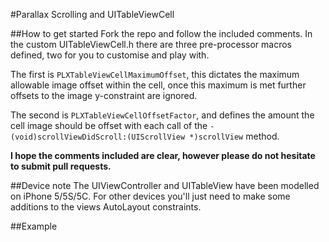#Parallax Scrolling and UITableViewCell

##How to get started
Fork the repo and follow the included comments. In the custom UITableViewCell.h there are three pre-processor macros defined, two  for you to customise and play with. 

The first is ```PLXTableViewCellMaximumOffset```, this dictates the maximum allowable image offset within the cell, once this maximum is met further offsets to the image y-constraint are ignored.

The second is ```PLXTableViewCellOffsetFactor```, and defines the amount the cell image should be offset with each call of the ```- (void)scrollViewDidScroll:(UIScrollView *)scrollView``` method.

**I hope the comments included are clear, however please do not hesitate to submit pull requests.**

##Device note
The UIViewController and UITableView have been modelled on iPhone 5/5S/5C. For other devices you'll just need to make some additions to the views AutoLayout constraints.

##Example
